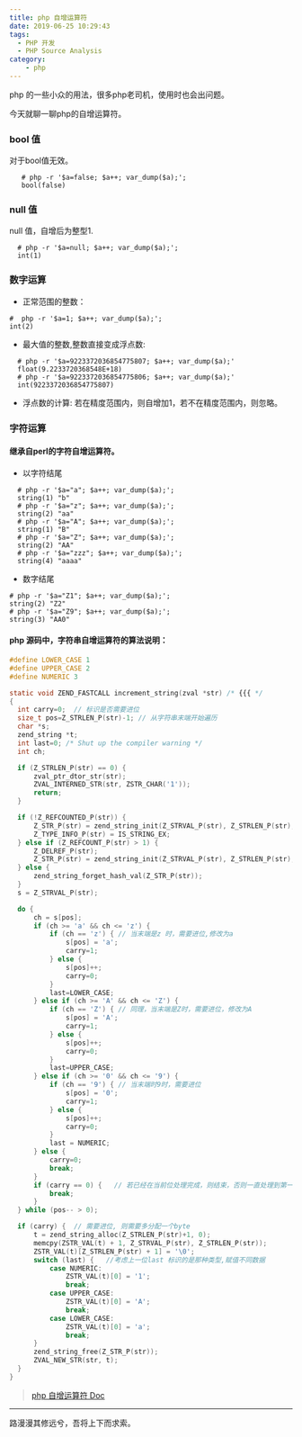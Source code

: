 ```yaml
---
title: php 自增运算符
date: 2019-06-25 10:29:43
tags:
  - PHP 开发
  - PHP Source Analysis
category:
    - php
---
```


php 的一些小众的用法，很多php老司机，使用时也会出问题。 

<!--more-->

今天就聊一聊php的自增运算符。

### bool 值
   对于bool值无效。

```
   # php -r '$a=false; $a++; var_dump($a);';
   bool(false)
```

### null 值
   null 值，自增后为整型1.
```
  # php -r '$a=null; $a++; var_dump($a);';
  int(1)
```

### 数字运算
  - 正常范围的整数：

  ```shell
  #  php -r '$a=1; $a++; var_dump($a);';
  int(2)
  ```
  - 最大值的整数,整数直接变成浮点数:

  ```shell
    # php -r '$a=9223372036854775807; $a++; var_dump($a);'
    float(9.2233720368548E+18)
    # php -r '$a=9223372036854775806; $a++; var_dump($a);'
    int(9223372036854775807)
  ```
  - 浮点数的计算:
  若在精度范围内，则自增加1，若不在精度范围内，则忽略。

### 字符运算
#### 继承自perl的字符自增运算符。
  - 以字符结尾

  ```shell
    # php -r '$a="a"; $a++; var_dump($a);';
    string(1) "b"
    # php -r '$a="z"; $a++; var_dump($a);';
    string(2) "aa"
    # php -r '$a="A"; $a++; var_dump($a);';
    string(1) "B"
    # php -r '$a="Z"; $a++; var_dump($a);';
    string(2) "AA"
    # php -r '$a="zzz"; $a++; var_dump($a);';
    string(4) "aaaa"
  ```
  - 数字结尾

  ```shell
  # php -r '$a="Z1"; $a++; var_dump($a);';
  string(2) "Z2"
  # php -r '$a="Z9"; $a++; var_dump($a);';
  string(3) "AA0"
  ```
#### php 源码中，字符串自增运算符的算法说明：
  ```C
#define LOWER_CASE 1
#define UPPER_CASE 2
#define NUMERIC 3

static void ZEND_FASTCALL increment_string(zval *str) /* {{{ */
{
	int carry=0;  // 标识是否需要进位
	size_t pos=Z_STRLEN_P(str)-1; // 从字符串末端开始遍历
	char *s;
	zend_string *t;
	int last=0; /* Shut up the compiler warning */
	int ch;

	if (Z_STRLEN_P(str) == 0) {
		zval_ptr_dtor_str(str);
		ZVAL_INTERNED_STR(str, ZSTR_CHAR('1'));
		return;
	}

	if (!Z_REFCOUNTED_P(str)) {
		Z_STR_P(str) = zend_string_init(Z_STRVAL_P(str), Z_STRLEN_P(str), 0);
		Z_TYPE_INFO_P(str) = IS_STRING_EX;
	} else if (Z_REFCOUNT_P(str) > 1) {
		Z_DELREF_P(str);
		Z_STR_P(str) = zend_string_init(Z_STRVAL_P(str), Z_STRLEN_P(str), 0);
	} else {
		zend_string_forget_hash_val(Z_STR_P(str));
	}
	s = Z_STRVAL_P(str);

	do {
		ch = s[pos];
		if (ch >= 'a' && ch <= 'z') {
			if (ch == 'z') { // 当末端是z 时，需要进位,修改为a
				s[pos] = 'a';
				carry=1;
			} else {
				s[pos]++;
				carry=0;
			}
			last=LOWER_CASE;
		} else if (ch >= 'A' && ch <= 'Z') {
			if (ch == 'Z') { // 同理，当末端是Z时，需要进位，修改为A
				s[pos] = 'A';
				carry=1;
			} else {
				s[pos]++;
				carry=0;
			}
			last=UPPER_CASE;
		} else if (ch >= '0' && ch <= '9') {
			if (ch == '9') { // 当末端时9时，需要进位
				s[pos] = '0';
				carry=1;
			} else {
				s[pos]++;
				carry=0;
			}
			last = NUMERIC;
		} else {           
			carry=0;
			break;
		}
		if (carry == 0) {   // 若已经在当前位处理完成，则结束，否则一直处理到第一位
			break;
		}
	} while (pos-- > 0);

	if (carry) {  // 需要进位, 则需要多分配一个byte
		t = zend_string_alloc(Z_STRLEN_P(str)+1, 0);
		memcpy(ZSTR_VAL(t) + 1, Z_STRVAL_P(str), Z_STRLEN_P(str));
		ZSTR_VAL(t)[Z_STRLEN_P(str) + 1] = '\0';
		switch (last) {   //考虑上一位last 标识的是那种类型,赋值不同数据
			case NUMERIC:
				ZSTR_VAL(t)[0] = '1';
				break;
			case UPPER_CASE:
				ZSTR_VAL(t)[0] = 'A';
				break;
			case LOWER_CASE:
				ZSTR_VAL(t)[0] = 'a';
				break;
		}
		zend_string_free(Z_STR_P(str));
		ZVAL_NEW_STR(str, t);
	}
}

  ```
> [php 自增运算符 Doc](https://www.php.net/manual/zh/language.operators.increment.php)
  -----
  路漫漫其修远兮，吾将上下而求索。
